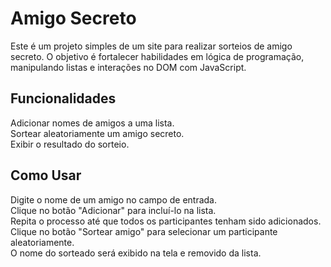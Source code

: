 # **Amigo Secreto**

Este é um projeto simples de um site para realizar sorteios de amigo secreto. 
O objetivo é fortalecer habilidades em lógica de programação, manipulando listas e interações no DOM com JavaScript.

## **Funcionalidades**

Adicionar nomes de amigos a uma lista.\
Sortear aleatoriamente um amigo secreto.\
Exibir o resultado do sorteio.

## **Como Usar**

Digite o nome de um amigo no campo de entrada.\
Clique no botão "Adicionar" para incluí-lo na lista.\
Repita o processo até que todos os participantes tenham sido adicionados.\
Clique no botão "Sortear amigo" para selecionar um participante aleatoriamente.\
O nome do sorteado será exibido na tela e removido da lista.
